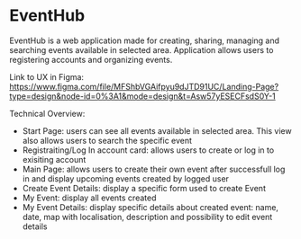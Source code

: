 # EventHub

EventHub is a web application made for creating, sharing, managing and searching events available in selected area. Application allows users to registering accounts and organizing events.

Link to UX in Figma: https://www.figma.com/file/MFShbVGAifpyu9dJTD91UC/Landing-Page?type=design&node-id=0%3A1&mode=design&t=Asw57yESECFsdS0Y-1

Technical Overview:
- Start Page: users can see all events available in selected area. This view also allows users to search the specific event
- Registraiting/Log In account card: allows users to create or log in to exisiting account
- Main Page: allows users to create their own event after successfull log in and display upcoming events created by logged user
- Create Event Details: display a specific form used to create Event
- My Event: display all events created
- My Event Details: display specific details about created event: name, date, map with localisation, description and possibility to edit event details
